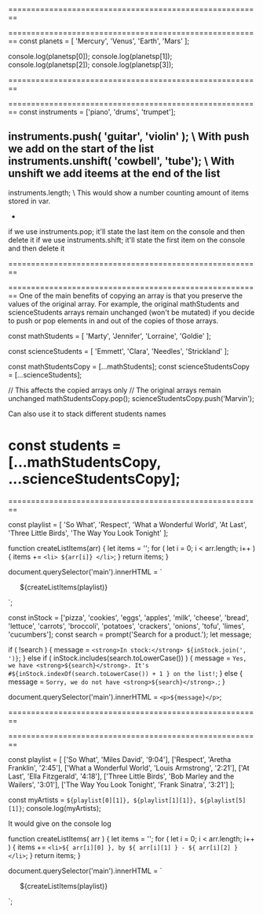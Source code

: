 ========================================================
<!-- Arrays example -->
========================================================
const planets = [ 
  'Mercury',
  'Venus',
  'Earth',
  'Mars'
];

console.log(planetsp[0]);
console.log(planetsp[1]);
console.log(planetsp[2]);
console.log(planetsp[3]);

========================================================
<!-- add and remove items, also count how many there are -->
========================================================
const instruments = ['piano', 'drums', 'trumpet'];

instruments.push( 'guitar', 'violin' ); \\ With push we add on the start of the list
instruments.unshift( 'cowbell', 'tube'); \\ With unshift we add iteems at the end of the list
-

instruments.length; \\ This would show a number counting amount of items stored in var.

-
if we use instruments.pop; it'll state the last item on the console and then delete it
if we use instruments.shift; it'll state the first item on the console and then delete it

========================================================
<!-- Spread -->
========================================================
One of the main benefits of copying an array is that you preserve the values of the original array. For example, the original mathStudents and scienceStudents arrays remain unchanged (won't be mutated) if you decide to push or pop elements in and out of the copies of those arrays.

const mathStudents = [
  'Marty',
  'Jennifer',
  'Lorraine',
  'Goldie'
];

const scienceStudents = [
  'Emmett', 
  'Clara', 
  'Needles',
  'Strickland'
];

const mathStudentsCopy = [...mathStudents];
const scienceStudentsCopy = [...scienceStudents];

// This affects the copied arrays only
//  The original arrays remain unchanged
mathStudentsCopy.pop();
scienceStudentsCopy.push('Marvin');

Can also use it to stack different students names

const students = [...mathStudentsCopy, ...scienceStudentsCopy];
========================================================
<!-- loops -->
========================================================

const playlist = [
  'So What',
  'Respect',
  'What a Wonderful World',
  'At Last',
  'Three Little Birds',
  'The Way You Look Tonight'
];

function createListItems(arr) {
  let items = '';
  for ( let i = 0; i < arr.length; i++ ) {
    items += `<li> ${arr[i]} </li>`;
  }
  return items;
}

document.querySelector('main').innerHTML = `
  <ol>
    ${createListItems(playlist)}
  </ol>
`;



const inStock = ['pizza', 'cookies', 'eggs', 'apples', 'milk', 'cheese', 'bread', 'lettuce', 'carrots', 'broccoli', 'potatoes', 'crackers', 'onions', 'tofu', 'limes', 'cucumbers'];
const search = prompt('Search for a product.');
let message;


if ( !search ) {
  message = `<strong>In stock:</strong> ${inStock.join(', ')}`;
} else if ( inStock.includes(search.toLowerCase()) ) {
  message = `Yes, we have <strong>${search}</strong>. It's #${inStock.indexOf(search.toLowerCase()) + 1 } on the list!`;
} else {
  message = `Sorry, we do not have <strong>${search}</strong>.`;
}

document.querySelector('main').innerHTML = `<p>${message}</p>`;

========================================================
<!-- Nesting arrays or multi dimensional arrays -->
========================================================

const playlist = [
  ['So What', 'Miles David', '9:04'],
  ['Respect', 'Aretha Franklin', '2:45'],
  ['What a Wonderful World', 'Louis Armstrong', '2:21'],
  ['At Last', 'Ella Fitzgerald', '4:18'],
  ['Three Little Birds', 'Bob Marley and the Wailers', '3:01'],
  ['The Way You Look Tonight', 'Frank Sinatra', '3:21']
];

const myArtists = `${playlist[0][1]}, ${playlist[1][1]}, ${playlist[5][1]}`;
console.log(myArtists);

It would give on the console log<!-- Miles David, Aretha Franklin, Frank Sinatra -->

function createListItems( arr ) {
  let items = '';
  for ( let i = 0; i < arr.length; i++ ) {
    items += `<li>${ arr[i][0] }, by ${ arr[i][1] } - ${ arr[i][2] }</li>`;
  }
  return items;
}

document.querySelector('main').innerHTML = `
  <ol>
    ${createListItems(playlist)}
  </ol>
`;
